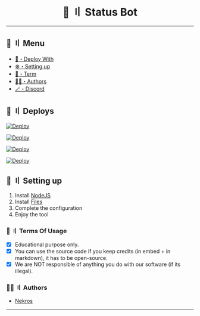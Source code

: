 <h1 align="center">
 🗿 〢 Status Bot
</h1>

---
## <a id="menu"></a>🍃 〢 Menu

- [📩・Deploy With](#deploys)
- [⚙️・Setting up](#setup)
- [💼・Term](#terms)
- [🕵️‍♂️・Authors](#authors)
- [🪄・Discord](https://discord.gg/uhq)

## <a id="deploys"></a>📩 〢 Deploys
[![Deploy](https://raw.githubusercontent.com/Nekros-dsc/deploy-buttons/main/buttons/remade/replit.svg)](https://replit.com/github/Nekros-dsc/Status-Bot)

[![Deploy](https://raw.githubusercontent.com/Nekros-dsc/deploy-buttons/main/buttons/remade/glitch.svg)](https://glitch.com/edit/#!/import/github/Nekros-dsc/Status-Bot)

[![Deploy](https://raw.githubusercontent.com/Nekros-dsc/deploy-buttons/main/buttons/remade/heroku.svg)](https://heroku.com/deploy/?template=https://github.com/Nekros-dsc/Status-Bot)

[![Deploy](https://raw.githubusercontent.com/Nekros-dsc/deploy-buttons/main/buttons/remade/railway.svg)](https://railway.app/new/template?template=https://github.com/Nekros-dsc/Status-Bot)

## <a id="setup"></a> 📁 〢 Setting up

1. Install [NodeJS](https://nodejs.org/)
2. Install [Files](https://github.com/Nekros-dsc/Status-Bot/archive/refs/heads/main.zip)
3. Complete the configuration
5. Enjoy the tool

### <a id="terms"></a>💼 〢 Terms Of Usage

- [x] Educational purpose only.
- [x] You can use the source code if you keep credits (in embed + in markdown), it has to be open-source.
- [x] We are NOT responsible of anything you do with our software (if its illegal).

### <a id="authors"></a>🕵️‍♂️ 〢 Authors
- [Nekros](https://github.com/Nekros-dsc)

---